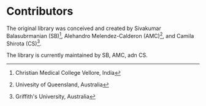# Contributors

The original library was conceived and created by Sivakumar Balasubrmanian (SB)[^SB], Alehandro Melendez-Calderon (AMC)[^AMC], and Camila Shirota (CS)[^CS].

The library is currently maintained by SB, AMC, adn CS.

[^SB]:Christian Medical College Vellore, India
[^AMC]:Univesity of Queensland, Australia
[^CS]:Griffith's University, Australia